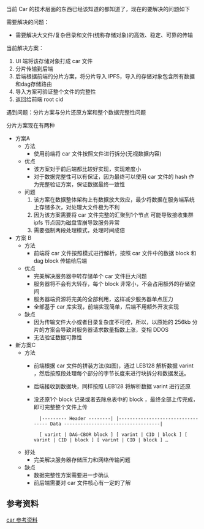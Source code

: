 

当前 Car 的技术层面的东西已经该知道的都知道了，现在的要解决的问题如下

需要解决的问题：

- 需要解决大文件/复杂目录和文件(统称存储对象)的高效、稳定、可靠的传输

当前解决方案：

1. UI 端将该存储对象打成 car 文件
2. 分片传输到后端
3. 后端根据前端的分片方案，将分片导入 IPFS，导入的存储对象包含所有数据和dag存储路由
4. 导入方案可验证整个文件的完整性
5. 返回给前端 root cid

遇到问题：分片方案与分片还原方案和整个数据完整性问题

分片方案现在有两种
	
- 方案A
	- 方法 
		- 使用前端将 car 文件按照文件进行拆分(无视数据内容)
	- 优点  
		- 该方案对于前后端都比较好实现，实现难度小
		- 对于数据完整性可以有保证，因为最终可以使用 car 文件的 hash 作为完整验证方案，保证数据最终一致性
	- 问题
		1. 该方案在数据整体架构上有数据放大效应，最少将数据在服务端系统上存储多次，对处理大文件极为不利
		2. 因为该方案需要将 car 文件完整的汇聚到1个节点 可能导致接收集群 ipfs 节点因为磁盘雪崩导致服务异常
		3. 需要强制两段处理模式，处理时间成倍
- 方案 B
	- 方法
		- 前端将 car 文件按照模式进行解析，按照 car 文件中的数据 block 和dag block 传输给后端
	- 优点
		- 完美解决服务器中转存储单个 car 文件巨大问题
		- 服务器将不会有大转存，每个 block 非常小，不会占用额外的存储空间
		- 服务器端资源将完美的全部利用，这样减少服务器单点压力
		- 全部基于 car 库实现，前端实现简单，后端不用额外开发实现
	- 缺点
		- 因为传输文件大小或者目录复杂度不可控，所以，以原始的 256kb 分片的方案会导致对服务器请求数量指数上涨，变相 DDOS
		- 无法验证数据可靠性
- 新方案C
	- 方法
		- 前端根据 car 文件的拼装方法(如图)，通过 LEB128 解析数据 varint ，然后按照段处理每个部分的字节长度来进行块拆分和数据发送。
		- 后端接收到数据块，同样按照 LEB128 将解析数据 varint 进行还原
		- 没还原1个 block 记录或者去除总表中的 block ，最终全部上传完成，即可完整整个文件上传

				|--------- Header --------| |---------------------------------- Data -----------------------------------|
				
				[ varint | DAG-CBOR block ] [ varint | CID | block ] [ varint | CID | block ] [ varint | CID | block ] …
	- 好处
		- 完美解决服务器存储压力和网络传输问题
	- 缺点
		- 数据完整性方案需要进一步确认
		- 前后端需要对 car 文件核心有一定的了解  	

## 参考资料
[car 参考资料](https://github.com/pangzheng/BOOKS/blob/master/%E6%8A%80%E6%9C%AF/%E5%8C%BA%E5%9D%97%E9%93%BE%E6%8A%80%E6%9C%AF%E5%AD%A6%E4%B9%A0/ipfs/IPLD/%E8%A7%84%E6%A0%BC/%E8%BF%90%E8%BE%93/car/%E5%86%85%E5%AE%B9%E5%8F%AF%E5%AF%BB%E5%9D%80%E6%A1%A3%E6%A1%88%20(CAR%20:%20.car)%20v1.md)		
			

		      
		  